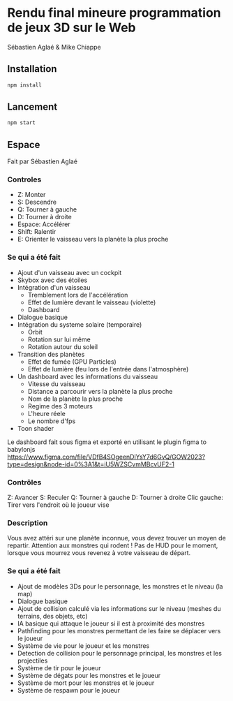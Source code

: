 # Rendu final mineure programmation de jeux 3D sur le Web
Sébastien Aglaé & Mike Chiappe

## Installation
```bash
npm install
```

## Lancement
```bash
npm start
```

## Espace
Fait par Sébastien Aglaé
### Controles
- Z: Monter
- S: Descendre
- Q: Tourner à gauche
- D: Tourner à droite
- Espace: Accélérer
- Shift: Ralentir
- E: Orienter le vaisseau vers la planète la plus proche

### Se qui a été fait
- Ajout d'un vaisseau avec un cockpit
- Skybox avec des étoiles
- Intégration d'un vaisseau
  - Tremblement lors de l'accélération
  - Effet de lumière devant le vaisseau (violette)
  - Dashboard
- Dialogue basique
- Intégration du systeme solaire (temporaire)
  - Orbit
  - Rotation sur lui même
  - Rotation autour du soleil
- Transition des planètes
  - Effet de fumée (GPU Particles)
  - Effet de lumière (feu lors de l'entrée dans l'atmosphère)
- Un dashboard avec les informations du vaisseau
  - Vitesse du vaisseau
  - Distance a parcourir vers la planète la plus proche
  - Nom de la planète la plus proche
  - Regime des 3 moteurs
  - L'heure réele
  - Le nombre d'fps
- Toon shader

Le dashboard fait sous figma et exporté en utilisant le plugin figma to babylonjs
https://www.figma.com/file/VDfB4SOgeenDlYsY7d6GvQ/GOW2023?type=design&node-id=0%3A1&t=iU5WZSCvmMBcvUF2-1


### Contrôles
Z: Avancer
S: Reculer
Q: Tourner à gauche
D: Tourner à droite
Clic gauche: Tirer vers l'endroit où le joueur vise

### Description
Vous avez attéri sur une planète inconnue, vous devez trouver un moyen de repartir. Attention aux monstres qui rodent !
Pas de HUD pour le moment, lorsque vous mourrez vous revenez à votre vaisseau de départ.

### Se qui a été fait
- Ajout de modèles 3Ds pour le personnage, les monstres et le niveau (la map)
- Dialogue basique
- Ajout de collision calculé via les informations sur le niveau (meshes du terrains, des objets, etc)
- IA basique qui attaque le joueur si il est à proximité des monstres
- Pathfinding pour les monstres permettant de les faire se déplacer vers le joueur
- Système de vie pour le joueur et les monstres
- Detection de collision pour le personnage principal, les monstres et les projectiles
- Système de tir pour le joueur
- Système de dégats pour les monstres et le joueur
- Système de mort pour les monstres et le joueur
- Système de respawn pour le joueur